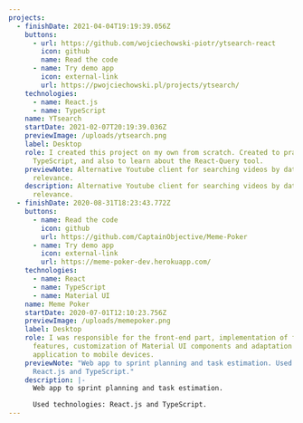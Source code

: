 ```yaml
---
projects:
  - finishDate: 2021-04-04T19:19:39.056Z
    buttons:
      - url: https://github.com/wojciechowski-piotr/ytsearch-react
        icon: github
        name: Read the code
      - name: Try demo app
        icon: external-link
        url: https://pwojciechowski.pl/projects/ytsearch/
    technologies:
      - name: React.js
      - name: TypeScript
    name: YTsearch
    startDate: 2021-02-07T20:19:39.036Z
    previewImage: /uploads/ytsearch.png
    label: Desktop
    role: I created this project on my own from scratch. Created to practice React,
      TypeScript, and also to learn about the React-Query tool.
    previewNote: Alternative Youtube client for searching videos by date, views or
      relevance.
    description: Alternative Youtube client for searching videos by date, views or
      relevance.
  - finishDate: 2020-08-31T18:23:43.772Z
    buttons:
      - name: Read the code
        icon: github
        url: https://github.com/CaptainObjective/Meme-Poker
      - name: Try demo app
        icon: external-link
        url: https://meme-poker-dev.herokuapp.com/
    technologies:
      - name: React
      - name: TypeScript
      - name: Material UI
    name: Meme Poker
    startDate: 2020-07-01T12:10:23.756Z
    previewImage: /uploads/memepoker.png
    label: Desktop
    role: I was responsible for the front-end part, implementation of front-end
      features, customization of Material UI components and adaptation of the
      application to mobile devices.
    previewNote: "Web app to sprint planning and task estimation. Used technologies:
      React.js and TypeScript."
    description: |-
      Web app to sprint planning and task estimation.

      Used technologies: React.js and TypeScript.
---
```

